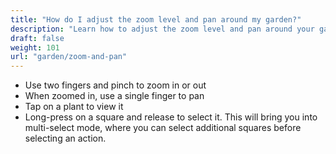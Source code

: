 ```yaml
---
title: "How do I adjust the zoom level and pan around my garden?"
description: "Learn how to adjust the zoom level and pan around your garden"
draft: false
weight: 101
url: "garden/zoom-and-pan"
---
```


- Use two fingers and pinch to zoom in or out
- When zoomed in, use a single finger to pan
- Tap on a plant to view it
- Long-press on a square and release to select it. This will bring you into multi-select mode, where you can select additional squares before selecting an action.
